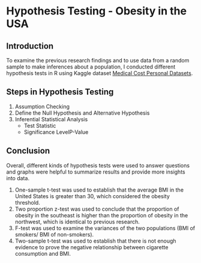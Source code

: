 # Hypothesis Testing - Obesity in the USA
## Introduction
To examine the previous research findings and to use data from a random sample to make inferences about a population, I conducted different hypothesis tests in R using Kaggle dataset [Medical Cost Personal Datasets](https://www.kaggle.com/mirichoi0218/insurance#insurance.csv).
## Steps in Hypothesis Testing
1. Assumption Checking
2. Define the Null Hypothesis and Alternative Hypothesis
3. Inferential Statistical Analysis
   - Test Statistic 
   - Significance LevelP-Value
## Conclusion
Overall, different kinds of hypothesis tests were used to answer questions and graphs were helpful to summarize results and provide more insights into data.
1. One-sample t-test was used to establish that the average BMI in the United States is greater than 30, which considered the obesity threshold.
2. Two proportion z-test was used to conclude that the proportion of obesity in the southeast is higher than the proportion of obesity in the northwest, which is identical to previous research.
3. F-test was used to examine the variances of the two populations (BMI of smokers/ BMI of non-smokers).
4. Two-sample t-test was used to establish that there is not enough evidence to prove the negative relationship between cigarette consumption and BMI.
